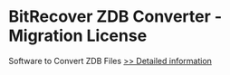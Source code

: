 # BitRecover ZDB Converter - Migration License
Software to Convert ZDB Files
[>> Detailed information](https://secure.shareit.com/shareit/product.html?productid=300945057&affiliateid=200057808)